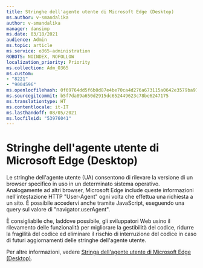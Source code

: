 ```yaml
---
title: Stringhe dell'agente utente di Microsoft Edge (Desktop)
ms.author: v-smandalika
author: v-smandalika
manager: dansimp
ms.date: 03/18/2021
audience: Admin
ms.topic: article
ms.service: o365-administration
ROBOTS: NOINDEX, NOFOLLOW
localization_priority: Priority
ms.collection: Adm_O365
ms.custom:
- "8221"
- "9004596"
ms.openlocfilehash: 0f69764dd5f6b0d87e4be70ca4d276a673115a0642e3579ba97515701606bc92
ms.sourcegitcommit: b5f7da89a650d2915dc652449623c78be6247175
ms.translationtype: HT
ms.contentlocale: it-IT
ms.lasthandoff: 08/05/2021
ms.locfileid: "53976041"
---
```

# <a name="microsoft-edge-user-agent-strings-desktop"></a>Stringhe dell'agente utente di Microsoft Edge (Desktop)

Le stringhe dell'agente utente (UA) consentono di rilevare la versione di un browser specifico in uso in un determinato sistema operativo. Analogamente ad altri browser, Microsoft Edge include queste informazioni nell'intestazione HTTP "User-Agent" ogni volta che effettua una richiesta a un sito. È possibile accedervi anche tramite JavaScript, eseguendo una query sul valore di "navigator.userAgent".

È consigliabile che, laddove possibile, gli sviluppatori Web usino il rilevamento delle funzionalità per migliorare la gestibilità del codice, ridurre la fragilità del codice ed eliminare il rischio di interruzione del codice in caso di futuri aggiornamenti delle stringhe dell'agente utente.

Per altre informazioni, vedere [Stringa dell'agente utente di Microsoft Edge (Desktop)](https://docs.microsoft.com/microsoft-edge/web-platform/user-agent-string).

